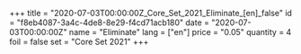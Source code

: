 +++
title = "2020-07-03T00:00:00Z_Core_Set_2021_Eliminate_[en]_false"
id = "f8eb4087-3a4c-4de8-8e29-f4cd71acb180"
date = "2020-07-03T00:00:00Z"
name = "Eliminate"
lang = ["en"]
price = "0.05"
quantity = 4
foil = false
set = "Core Set 2021"
+++
